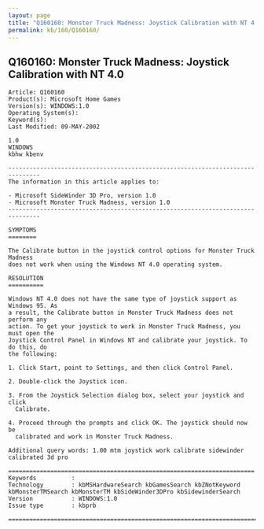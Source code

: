 ```yaml
---
layout: page
title: "Q160160: Monster Truck Madness: Joystick Calibration with NT 4.0"
permalink: kb/160/Q160160/
---
```


## Q160160: Monster Truck Madness: Joystick Calibration with NT 4.0

	Article: Q160160
	Product(s): Microsoft Home Games
	Version(s): WINDOWS:1.0
	Operating System(s): 
	Keyword(s): 
	Last Modified: 09-MAY-2002
	
	1.0
	WINDOWS
	kbhw kbenv
	
	-------------------------------------------------------------------------------
	The information in this article applies to:
	
	- Microsoft SideWinder 3D Pro, version 1.0 
	- Microsoft Monster Truck Madness, version 1.0 
	-------------------------------------------------------------------------------
	
	SYMPTOMS
	========
	
	The Calibrate button in the joystick control options for Monster Truck Madness
	does not work when using the Windows NT 4.0 operating system.
	
	RESOLUTION
	==========
	
	Windows NT 4.0 does not have the same type of joystick support as Windows 95. As
	a result, the Calibrate button in Monster Truck Madness does not perform any
	action. To get your joystick to work in Monster Truck Madness, you must open the
	Joystick Control Panel in Windows NT and calibrate your joystick. To do this, do
	the following:
	
	1. Click Start, point to Settings, and then click Control Panel.
	
	2. Double-click the Joystick icon.
	
	3. From the Joystick Selection dialog box, select your joystick and click
	  Calibrate.
	
	4. Proceed through the prompts and click OK. The joystick should now be
	  calibrated and work in Monster Truck Madness.
	
	Additional query words: 1.00 mtm joystick work calibrate sidewinder calibrated 3d pro
	
	======================================================================
	Keywords          :  
	Technology        : kbMSHardwareSearch kbGamesSearch kbZNotKeyword kbMonsterTMSearch kbMonsterTM kbSideWinder3DPro kbSidewinderSearch
	Version           : WINDOWS:1.0
	Issue type        : kbprb
	
	=============================================================================
	
